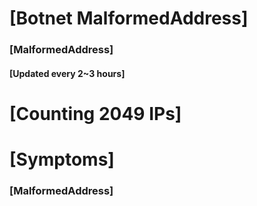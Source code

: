 # [Botnet MalformedAddress]
### [MalformedAddress]
#### [Updated every 2~3 hours]

# [Counting 2049 IPs]

# [Symptoms] 
###   [MalformedAddress]
